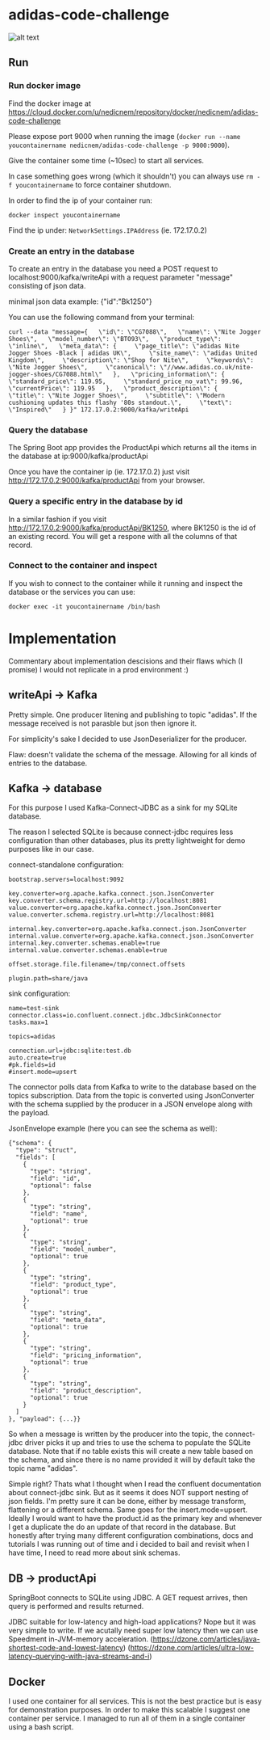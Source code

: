 # adidas-code-challenge

![alt text](https://github.com/NedicNemanja/adidas-code-challenge/blob/master/adidas-code-challenge.png "the stack")

## Run

### Run docker image

Find the docker image at https://cloud.docker.com/u/nedicnem/repository/docker/nedicnem/adidas-code-challenge

Please expose port 9000 when running the image (```docker run --name youcontainername nedicnem/adidas-code-challenge -p 9000:9000```).

Give the container some time (~10sec) to start all services.

In case something goes wrong (which it shouldn't) you can always use ```rm -f youcontainername``` to force container shutdown.

In order to find the ip of your container run:

```
docker inspect youcontainername
```

Find the ip under: ```NetworkSettings.IPAddress``` (ie. 172.17.0.2)

### Create an entry in the database

To create an entry in the database you need a POST request to localhost:9000/kafka/writeApi with a request parameter "message" consisting of json data.

minimal json data example: {"id":"Bk1250"}

You can use the following command from your terminal:

```
curl --data "message={   \"id\": \"CG7088\",   \"name\": \"Nite Jogger Shoes\",   \"model_number\": \"BTO93\",   \"product_type\": \"inline\",   \"meta_data\": {     \"page_title\": \"adidas Nite Jogger Shoes -Black | adidas UK\",     \"site_name\": \"adidas United Kingdom\",     \"description\": \"Shop for Nite\",     \"keywords\": \"Nite Jogger Shoes\",     \"canonical\": \"//www.adidas.co.uk/nite-jogger-shoes/CG7088.html\"   },   \"pricing_information\": {     \"standard_price\": 119.95,     \"standard_price_no_vat\": 99.96,     \"currentPrice\": 119.95   },   \"product_description\": {     \"title\": \"Nite Jogger Shoes\",     \"subtitle\": \"Modern cushioning updates this flashy '80s standout.\",     \"text\": \"Inspired\"   } }" 172.17.0.2:9000/kafka/writeApi
```

### Query the database

The Spring Boot app provides the ProductApi which returns all the items in the database at ip:9000/kafka/productApi

Once you have the container ip (ie. 172.17.0.2) just visit http://172.17.0.2:9000/kafka/productApi from your browser.
 
### Query a specific entry in the database by id

In a similar fashion if you visit http://172.17.0.2:9000/kafka/productApi/BK1250, where BK1250 is the id of an existing record. You will get a respone with all the columns of that record.

### Connect to the container and inspect

If you wish to connect to the container while it running and inspect the database or the services you can use:

```docker exec -it youcontainername /bin/bash```

# Implementation

Commentary about implementation descisions and their flaws which (I promise) I would not replicate in a prod environment :)

## writeApi -> Kafka
Pretty simple. One producer litening and publishing to topic "adidas". If the message received is not parasble but json then ignore it.

For simplicity's sake I decided to use JsonDeserializer for the producer.


Flaw: doesn't validate the schema of the message. Allowing for all kinds of entries to the database.

## Kafka -> database

For this purpose I used Kafka-Connect-JDBC as a sink for my SQLite database.

The reason I selected SQLite is because connect-jdbc requires less configuration than other databases, plus its pretty lightweight for demo purposes like in our case.

connect-standalone configuration:
```
bootstrap.servers=localhost:9092

key.converter=org.apache.kafka.connect.json.JsonConverter
key.converter.schema.registry.url=http://localhost:8081
value.converter=org.apache.kafka.connect.json.JsonConverter
value.converter.schema.registry.url=http://localhost:8081

internal.key.converter=org.apache.kafka.connect.json.JsonConverter
internal.value.converter=org.apache.kafka.connect.json.JsonConverter
internal.key.converter.schemas.enable=true
internal.value.converter.schemas.enable=true

offset.storage.file.filename=/tmp/connect.offsets

plugin.path=share/java
```

sink configuration:
```
name=test-sink
connector.class=io.confluent.connect.jdbc.JdbcSinkConnector
tasks.max=1

topics=adidas

connection.url=jdbc:sqlite:test.db
auto.create=true
#pk.fields=id
#insert.mode=upsert
```

The connector polls data from Kafka to write to the database based on the topics subscription. Data from the topic is converted using JsonConverter with the schema supplied by the producer in a JSON envelope along with the payload.

JsonEnvelope example (here you can see the schema as well):
```
{"schema": {
  "type": "struct",
  "fields": [
    {
      "type": "string",
      "field": "id",
      "optional": false
    },
    {
      "type": "string",
      "field": "name",
      "optional": true
    },
    {
      "type": "string",
      "field": "model_number",
      "optional": true
    },
    {
      "type": "string",
      "field": "product_type",
      "optional": true
    },
    {
      "type": "string",
      "field": "meta_data",
      "optional": true
    },
    {
      "type": "string",
      "field": "pricing_information",
      "optional": true
    },
    {
      "type": "string",
      "field": "product_description",
      "optional": true
    }
  ]
}, "payload": {...}}
```

So when a message is written by the producer into the topic, the connect-jdbc driver picks it up and tries to use the schema to populate the SQLite database. Note that if no table exists this will create a new table based on the schema, and since there is no name provided it will by default take the topic name "adidas".

Simple right?
Thats what I thought when I read the confluent documentation about connect-jdbc sink. But as it seems it does NOT support nesting of json fields. I'm pretty sure it can be done, either by message transform, flattening or a different schema.
Same goes for the insert.mode=upsert. Ideally  I would want to have the product.id as the primary key and whenever I get a duplicate the do an update of that record in the database. But honestly after trying many different configuration combinations, docs and tutorials I was running out of time and i decided to bail and revisit when I have time, I need to read more about sink schemas.

## DB -> productApi

SpringBoot connects to SQLite using JDBC. A GET request arrives, then query is performed and results returned.

JDBC suitable for low-latency and high-load applications? Nope but it was very simple to write. If we acutally need super low latency then we can use Speedment in-JVM-memory acceleration. 
(https://dzone.com/articles/java-shortest-code-and-lowest-latency)
(https://dzone.com/articles/ultra-low-latency-querying-with-java-streams-and-i)

## Docker

I used one container for all services. This is not the best practice but is easy for demonstration purposes. In order to make this scalable I suggest one container per service. I managed to run all of them in a single container using a bash script.
